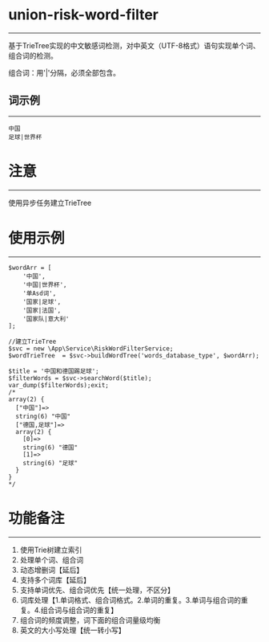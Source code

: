 # union-risk-word-filter
---
基于TrieTree实现的中文敏感词检测，对中英文（UTF-8格式）语句实现单个词、组合词的检测。

组合词：用'|'分隔，必须全部包含。

## 词示例
---
```
中国
足球|世界杯
```

# 注意
---
使用异步任务建立TrieTree

# 使用示例
---
```
$wordArr = [
    '中国',
    '中国|世界杯',
    '单Asd词',
    '国家|足球',
    '国家|法国',
    '国家队|意大利'
];

//建立TrieTree
$svc = new \App\Service\RiskWordFilterService;
$wordTrieTree  = $svc->buildWordTree('words_database_type', $wordArr);

$title = '中国和德国踢足球';
$filterWords = $svc->searchWord($title);
var_dump($filterWords);exit;
/*
array(2) {
  ["中国"]=>
  string(6) "中国"
  ["德国,足球"]=>
  array(2) {
    [0]=>
    string(6) "德国"
    [1]=>
    string(6) "足球"
  }
}
*/
```

# 功能备注 
---
1. 使用Trie树建立索引
2. 处理单个词、组合词
3. 动态增删词【延后】
4. 支持多个词库【延后】
5. 支持单词优先、组合词优先【统一处理，不区分】
6. 词库处理【1.单词格式、组合词格式。2.单词的重复。3.单词与组合词的重复。4.组合词与组合词的重复】
7. 组合词的频度调整，词下面的组合词量级均衡
8. 英文的大小写处理【统一转小写】
